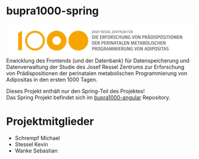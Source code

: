 # bupra1000-spring
![Logo](Dokumentation/logo.jpg)
Enwicklung des Frontends (und der Datenbank) für Datenspeicherung und Datenverwaltung der Studie des Josef Ressel Zentrums zur Erforschung von Prädispositionen der perinatalen metabolischen Programmierung von Adipositas in den ersten 1000 Tagen.

Dieses Projekt enthält nur den Spring-Teil des Projektes!<br />
Das Spring Projekt befindet sich im [bupra1000-angular](https://github.com/wase90168/bupra1000-angular) Repository.

# Projektmitglieder
- Schrempf Michael
- Stessel Kevin
- Wanke Sebastian